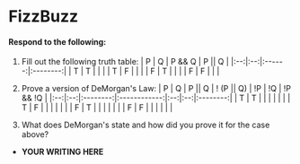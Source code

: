 # FizzBuzz
#### Respond to the following:

1. Fill out the following truth table:
| P  | Q  | P && Q | P \|\| Q |
|:--:|:--:|:------:|:--------:|
| T  | T  |        |          |
| T  | F  |        |          |
| F  | T  |        |          |
| F  | F  |        |          |


2. Prove a version of DeMorgan's Law:
| P  | Q  | P \|\| Q | ! (P \|\| Q) | !P | !Q | !P && !Q |
|:--:|:--:|:--------:|:------------:|:--:|:--:|:--------:|
| T  | T  |          |              |    |    |          |
| T  | F  |          |              |    |    |          |
| F  | T  |          |              |    |    |          |
| F  | F  |          |              |    |    |          |

3. What does DeMorgan's state and how did you prove it for the case above?
  * **YOUR WRITING HERE**
